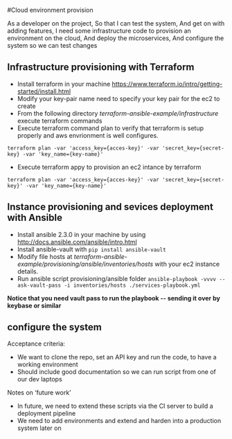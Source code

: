 
#Cloud environment provision

As a developer on the project,
So that I can test the system,
And get on with adding features,
I need some infrastructure code to provision an
environment on the cloud,
And deploy the microservices,
And configure the system so we can test changes

## Infrastructure provisioning with Terraform

- Install terraform in your machine https://www.terraform.io/intro/getting-started/install.html
- Modify your key-pair name need to specify your key pair for the ec2 to create
- From the following directory _terraform-ansible-example/infrastructure_ execute terraform commands
- Execute terraform command plan to verify that terraform is setup properly and aws envrionment is well configures.
```
terraform plan -var 'access_key={acces-key}' -var 'secret_key={secret-key} -var 'key_name={key-name}'
```
- Execute terraform appy to provision an ec2 intance by terraform
```
terraform plan -var 'access_key={acces-key}' -var 'secret_key={secret-key}' -var 'key_name={key-name}'
```

## Instance provisioning and sevices deployment with Ansible

- Install ansible 2.3.0 in your machine by using http://docs.ansible.com/ansible/intro.html
- Install ansible-vault with `pip install ansible-vault`
- Modify file hosts at _terraform-ansible-example/provisioning/ansible/inventories/hosts_ with your ec2 instance details. 
- Run ansible script provisioning/ansible folder `ansible-playbook -vvvv --ask-vault-pass -i inventories/hosts ./services-playbook.yml` 

**Notice that you need vault pass to run the playbook -- sending it over by keybase or similar**

## configure the system
        

Acceptance criteria:

- We want to clone the repo, set an API key and
run the code, to have a working environment
- Should include good documentation so we can
run script from one of our dev laptops

Notes on ‘future work’

- In future, we need to extend these scripts via
the CI server to build a deployment pipeline
- We need to add environments and extend and
harden into a production system later on